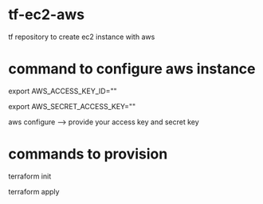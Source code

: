 # tf-ec2-aws
tf repository to create ec2 instance with aws 


# command to configure aws instance
export AWS_ACCESS_KEY_ID="<yourkey>"

export AWS_SECRET_ACCESS_KEY="<yoursecretkey>"

aws configure --> provide your access key and secret key
# commands to provision

terraform init 

terraform apply 
